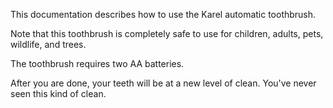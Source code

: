 This documentation describes how to use the Karel automatic toothbrush.

Note that this toothbrush is completely safe to use for children, adults, pets, wildlife, and trees.

The toothbrush requires two AA batteries.

After you are done, your teeth will be at a new level of clean. You've never seen this kind of clean.
